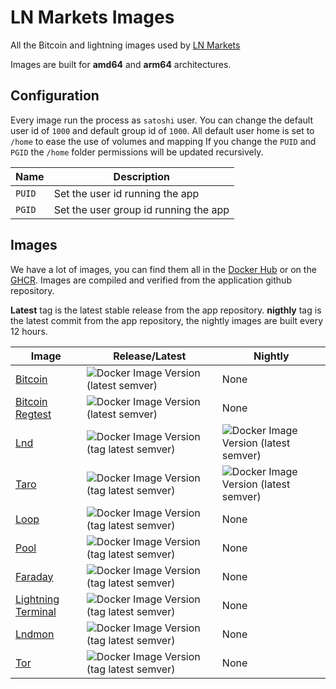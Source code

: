 # LN Markets Images

All the Bitcoin and lightning images used by [LN Markets](https://lnmarkets.com)

Images are built for __amd64__ and __arm64__ architectures.

## Configuration

Every image run the process as `satoshi` user.
You can change the default user id of `1000` and default group id of `1000`.
All default user home is set to `/home` to ease the use of volumes and mapping
If you change the `PUID` and `PGID` the `/home` folder permissions will be updated recursively.

| Name | Description                           |
| ----   | ------------------------------------- |
| `PUID` | Set the user id running the app       |
| `PGID` | Set the user group id running the app |

## Images

We have a lot of images, you can find them all in the [Docker Hub](https://hub.docker.com/u/lnmarkets) or on the [GHCR](https://github.com/orgs/ln-markets/packages?repo_name=images).
Images are compiled and verified from the application github repository.

__Latest__ tag is the latest stable release from the app repository.
__nigthly__ tag is the latest commit from the app repository, the nightly images are built every 12 hours.

| Image | Release/Latest                           | Nightly|
| ----   | ------------------------------------- | ----|
| [Bitcoin](https://github.com/bitcoin/bitcoin) | <img alt="Docker Image Version (latest semver)" src="https://img.shields.io/docker/v/lnmarkets/bitcoin"> | None|
| [Bitcoin Regtest](./docker/bitcoin-regtest/README.md) | <img alt="Docker Image Version (latest semver)" src="https://img.shields.io/docker/v/lnmarkets/bitcoin-regtest"> | None|
| [Lnd](https://github.com/lightningnetwork/lnd) | <img alt="Docker Image Version (tag latest semver)" src="https://img.shields.io/docker/v/lnmarkets/lnd/latest"> | <img alt="Docker Image Version (latest semver)" src="https://img.shields.io/docker/v/lnmarkets/lnd">|
| [Taro](https://github.com/lightninglabs/taro) | <img alt="Docker Image Version (tag latest semver)" src="https://img.shields.io/docker/v/lnmarkets/taro/latest"> | <img alt="Docker Image Version (latest semver)" src="https://img.shields.io/docker/v/lnmarkets/taro">|
| [Loop](https://github.com/lightninglabs/loop) | <img alt="Docker Image Version (tag latest semver)" src="https://img.shields.io/docker/v/lnmarkets/loop/latest"> | None|
| [Pool](https://github.com/lightninglabs/pool) | <img alt="Docker Image Version (tag latest semver)" src="https://img.shields.io/docker/v/lnmarkets/pool/latest"> | None|
| [Faraday](https://github.com/lightninglabs/faraday) | <img alt="Docker Image Version (tag latest semver)" src="https://img.shields.io/docker/v/lnmarkets/faraday/latest"> | None|
| [Lightning Terminal](https://github.com/lightninglabs/lightning-terminal) | <img alt="Docker Image Version (tag latest semver)" src="https://img.shields.io/docker/v/lnmarkets/lightning-terminal/latest"> | None|
| [Lndmon](https://github.com/lightninglabs/lndmon) | <img alt="Docker Image Version (tag latest semver)" src="https://img.shields.io/docker/v/lnmarkets/lndmon/latest"> | None|
| [Tor](https://github.com/TheTorProject) | <img alt="Docker Image Version (tag latest semver)" src="https://img.shields.io/docker/v/lnmarkets/tor/latest"> | None|
